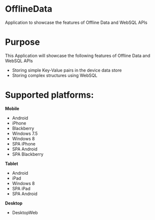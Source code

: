 OfflineData
==================

Application to showcase the features of Offline Data and WebSQL APIs


# Purpose
This Application will showcase the following features of Offline Data and WebSQL APIs

* Storing simple Key-Value pairs in the device data store
* Storing complex structures using WebSQL

# Supported platforms:
**Mobile**
 * Android
 * iPhone
 * Blackberry
 * Windows 7.5
 * Windows 8
 * SPA iPhone
 * SPA Android
 * SPA Blackberry
 
**Tablet** 
 * Android
 * iPad
 * Windows 8
 * SPA iPad
 * SPA Android
 
**Desktop**
 * DesktopWeb
